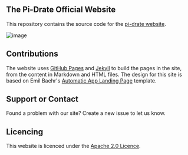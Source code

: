 ## The Pi-Drate Official Website

This repository contains the source code for the [pi-drate website](https://pi-drate.github.io/).

![image](https://user-images.githubusercontent.com/66517600/138744273-f4aac97f-8a04-49a0-a48f-8206ef5b59a2.png)

## Contributions

The website uses [GitHub Pages](https://docs.github.com/en/pages) and [Jekyll](https://jekyllrb.com/) to build the pages in the site, from the content in Markdown and HTML files. The design for this site is based on Emil Baehr's [Automatic App Landing Page](https://github.com/emilbaehr/automatic-app-landing-page) template.

## Support or Contact

Found a problem with our site? Create a new issue to let us know.

## Licencing

This website is licenced under the [Apache 2.0 Licence](https://www.apache.org/licenses/LICENSE-2.0).
